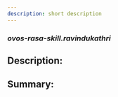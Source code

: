 ```yaml
---
description: short description
---
```


### _ovos-rasa-skill.ravindukathri_  
## Description:  
  
  
  
  
## Summary:  
